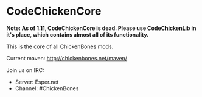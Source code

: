 CodeChickenCore
==============

**Note: As of 1.11, CodeChickenCore is dead.  Please use [CodeChickenLib](https://github.com/TheCBProject/CodeChickenLib) in it's place, which contains almost all of its functionality.**

This is the core of all ChickenBones mods.

Current maven: http://chickenbones.net/maven/

Join us on IRC:
- Server: Esper.net
- Channel: #ChickenBones
